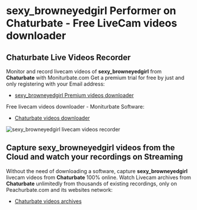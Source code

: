# sexy_browneyedgirl Performer on Chaturbate - Free LiveCam videos downloader

## Chaturbate Live Videos Recorder

Monitor and record livecam videos of **sexy_browneyedgirl** from **Chaturbate** with Moniturbate.com
Get a premium trial for free by just and only registering with your Email address:
* [sexy_browneyedgirl Premium videos downloader](https://moniturbate.com/request-demo-licence-key.html)

Free livecam videos downloader - Moniturbate Software:
* [Chaturbate videos downloader](https://moniturbate.com/moniturbate-download-software.html)

![sexy_browneyedgirl livecam videos recorder](https://peachurnet.com/templates/moniturbate-software.png)


## Capture sexy_browneyedgirl videos from the Cloud and watch your recordings on Streaming

Without the need of downloading a software, capture **sexy_browneyedgirl** livecam videos from **Chaturbate** 100% online.
Watch Livecam archives from **Chaturbate** unlimitedly from thousands of existing recordings, only on Peachurbate.com and its websites network:
* [Chaturbate videos archives](https://peachurnet.com/)